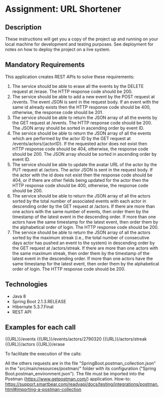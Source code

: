 # Assignment: URL Shortener

## Description

These instructions will get you a copy of the project up and running on your local machine for development and testing purposes. See deployment for notes on how to deploy the project on a live system.

## Mandatory Requirements

This application creates REST APIs to solve these requirements:

1. The service should be able to erase all the events by the DELETE request at /erase. The HTTP response code should be 200.
2. The service should be able to add a new event by the POST request at /events. The event JSON is sent in the request body. If an event with the same id already exists then the HTTP response code should be 400, otherwise, the response code should be 201.
3. The service should be able to return the JSON array of all the events by the GET request at /events. The HTTP response code should be 200. The JSON array should be sorted in ascending order by event ID.
4. The service should be able to return the JSON array of all the events which are performed by the actor ID by the GET request at /events/actors/{actorID}. If the requested actor does not exist then HTTP response code should be 404, otherwise, the response code should be 200. The JSON array should be sorted in ascending order by event ID.
5. The service should be able to update the avatar URL of the actor by the PUT request at /actors. The actor JSON is sent in the request body. If the actor with the id does not exist then the response code should be 404, or if there are other fields being updated for the actor then the HTTP response code should be 400, otherwise, the response code should be 200.
6. The service should be able to return the JSON array of all the actors sorted by the total number of associated events with each actor in descending order by the GET request at /actors. If there are more than one actors with the same number of events, then order them by the timestamp of the latest event in the descending order. If more than one actors have the same timestamp for the latest event, then order them by the alphabetical order of login. The HTTP response code should be 200.
7. The service should be able to return the JSON array of all the actors sorted by the maximum streak (i.e., the total number of consecutive days actor has pushed an event to the system) in descending order by the GET request at /actors/streak. If there are more than one actors with the same maximum streak, then order them by the timestamp of the latest event in the descending order. If more than one actors have the same timestamp for the latest event, then order them by the alphabetical order of login. The HTTP response code should be 200.

## Technologies

- Java 8
- Spring Boot 2.1.3.RELEASE
- Hibernate 5.3.7.Final
- REST API


## Examples for each call

{{URL}}/events
{{URL}}/events/actors/2790320
{{URL}}/actors/streak
{{URL}}/actors
{{URL}}/erase

To facilitate the execution of the calls:

All the others requests are in the file "SpringBoot.postman_collection.json" in the "src/main/resources/postman/" folder with its configuration ("Spring Boot.postman_environment.json").
The file must be imported into the Postman (https://www.getpostman.com/) application. 
How-to: https://support.smartbear.com/readyapi/docs/testing/integrations/postman.html#importing-a-postman-collection
